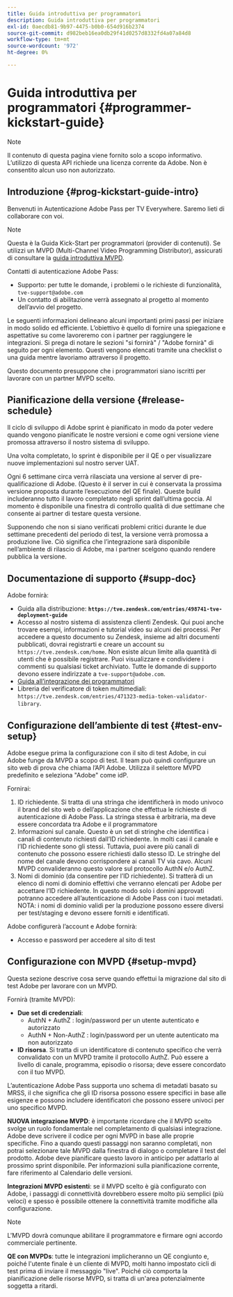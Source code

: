 ```yaml
---
title: Guida introduttiva per programmatori
description: Guida introduttiva per programmatori
exl-id: 0aecdb81-9b97-4475-b0b0-654d916b2374
source-git-commit: d982beb16ea0db29f41d0257d8332fd4a07a84d8
workflow-type: tm+mt
source-wordcount: '972'
ht-degree: 0%

---
```


# Guida introduttiva per programmatori {#programmer-kickstart-guide}

>[!NOTE]
>
>Il contenuto di questa pagina viene fornito solo a scopo informativo. L’utilizzo di questa API richiede una licenza corrente da Adobe. Non è consentito alcun uso non autorizzato.

## Introduzione {#prog-kickstart-guide-intro}

Benvenuti in Autenticazione Adobe Pass per TV Everywhere. Saremo lieti di collaborare con voi.

>[!NOTE]
>
>Questa è la Guida Kick-Start per programmatori (provider di contenuti). Se utilizzi un MVPD (Multi-Channel Video Programming Distributor), assicurati di consultare la [guida introduttiva MVPD](/help/authentication/kickstart/mvpd-kickstart-guide.md).


Contatti di autenticazione Adobe Pass:

* Supporto: per tutte le domande, i problemi o le richieste di funzionalità, `tve-support@adobe.com`
* Un contatto di abilitazione verrà assegnato al progetto al momento dell’avvio del progetto.

Le seguenti informazioni delineano alcuni importanti primi passi per iniziare in modo solido ed efficiente. L’obiettivo è quello di fornire una spiegazione e aspettative su come lavoreremo con i partner per raggiungere le integrazioni. Si prega di notare le sezioni &quot;si fornirà&quot; / &quot;Adobe fornirà&quot; di seguito per ogni elemento. Questi vengono elencati tramite una checklist o una guida mentre lavoriamo attraverso il progetto.

Questo documento presuppone che i programmatori siano iscritti per lavorare con un partner MVPD scelto.

## Pianificazione della versione {#release-schedule}

Il ciclo di sviluppo di Adobe sprint è pianificato in modo da poter vedere quando vengono pianificate le nostre versioni e come ogni versione viene promossa attraverso il nostro sistema di sviluppo.

Una volta completato, lo sprint è disponibile per il QE o per visualizzare nuove implementazioni sul nostro server UAT.

Ogni 6 settimane circa verrà rilasciata una versione al server di pre-qualificazione di Adobe. (Questo è il server in cui è conservata la prossima versione proposta durante l’esecuzione del QE finale). Queste build includeranno tutto il lavoro completato negli sprint dall’ultima goccia. Al momento è disponibile una finestra di controllo qualità di due settimane che consente ai partner di testare questa versione.

Supponendo che non si siano verificati problemi critici durante le due settimane precedenti del periodo di test, la versione verrà promossa a produzione live. Ciò significa che l’integrazione sarà disponibile nell’ambiente di rilascio di Adobe, ma i partner scelgono quando rendere pubblica la versione.

<!--For the latest release schedule information, see the Release Calendar.-->

## Documentazione di supporto {#supp-doc}

Adobe fornirà:

* Guida alla distribuzione: **`https://tve.zendesk.com/entries/498741-tve-deployment-guide`**
* Accesso al nostro sistema di assistenza clienti Zendesk. Qui puoi anche trovare esempi, informazioni e tutorial video su alcuni dei processi. Per accedere a questo documento su Zendesk, insieme ad altri documenti pubblicati, dovrai registrarti e creare un account su `https://tve.zendesk.com/home`. Non esiste alcun limite alla quantità di utenti che è possibile registrare.  Puoi visualizzare e condividere i commenti su qualsiasi ticket archiviato. Tutte le domande di supporto devono essere indirizzate a `tve-support@adobe.com`.
* [Guida all’integrazione dei programmatori](/help/authentication/integration-guide-programmers/programmer-integration-guide-overview.md)
* Libreria del verificatore di token multimediali: `https://tve.zendesk.com/entries/471323-media-token-validator-library`.

## Configurazione dell’ambiente di test {#test-env-setup}

Adobe esegue prima la configurazione con il sito di test Adobe, in cui Adobe funge da MVPD a scopo di test. Il team può quindi configurare un sito web di prova che chiama l’API Adobe. Utilizza il selettore MVPD predefinito e seleziona &quot;Adobe&quot; come idP.

Fornirai:

1. ID richiedente. Si tratta di una stringa che identificherà in modo univoco il brand del sito web o dell’applicazione che effettua le richieste di autenticazione di Adobe Pass. La stringa stessa è arbitraria, ma deve essere concordata tra Adobe e il programmatore
1. Informazioni sul canale. Questo è un set di stringhe che identifica i canali di contenuto richiesti dall’ID richiedente. In molti casi il canale e l’ID richiedente sono gli stessi. Tuttavia, puoi avere più canali di contenuto che possono essere richiesti dallo stesso ID. Le stringhe del nome del canale devono corrispondere ai canali TV via cavo. Alcuni MVPD convalideranno questo valore sul protocollo AuthN e/o AuthZ.
1. Nomi di dominio (da consentire per l’ID richiedente). Si tratterà di un elenco di nomi di dominio effettivi che verranno elencati per Adobe per accettare l’ID richiedente. In questo modo solo i domini approvati potranno accedere all’autenticazione di Adobe Pass con i tuoi metadati. NOTA: i nomi di dominio validi per la produzione possono essere diversi per test/staging e devono essere forniti e identificati.

Adobe configurerà l’account e Adobe fornirà:

* Accesso e password per accedere al sito di test

## Configurazione con MVPD {#setup-mvpd}

Questa sezione descrive cosa serve quando effettui la migrazione dal sito di test Adobe per lavorare con un MVPD.

Fornirà (tramite MVPD):

* **Due set di credenziali**:
   * AuthN + AuthZ : login/password per un utente autenticato e autorizzato
   * AuthN + Non-AuthZ : login/password per un utente autenticato ma non autorizzato
* **ID risorsa**. Si tratta di un identificatore di contenuto specifico che verrà convalidato con un MVPD tramite il protocollo AuthZ. Può essere a livello di canale, programma, episodio o risorsa; deve essere concordato con il tuo MVPD.

L’autenticazione Adobe Pass supporta uno schema di metadati basato su MRSS, il che significa che gli ID risorsa possono essere specifici in base alle esigenze e possono includere identificatori che possono essere univoci per uno specifico MVPD.

**NUOVA integrazione MVPD**: è importante ricordare che il MVPD scelto svolge un ruolo fondamentale nel completamento di qualsiasi integrazione. Adobe deve scrivere il codice per ogni MVPD in base alle proprie specifiche. Fino a quando questi passaggi non saranno completati, non potrai selezionare tale MVPD dalla finestra di dialogo o completare il test del prodotto. Adobe deve pianificare questo lavoro in anticipo per adattarlo al prossimo sprint disponibile. Per informazioni sulla pianificazione corrente, fare riferimento al Calendario delle versioni.

**Integrazioni MVPD esistenti**: se il MVPD scelto è già configurato con Adobe, i passaggi di connettività dovrebbero essere molto più semplici (più veloci) e spesso è possibile ottenere la connettività tramite modifiche alla configurazione.

>[!NOTE]
>
>L&#39;MVPD dovrà comunque abilitare il programmatore e firmare ogni accordo commerciale pertinente.

**QE con MVPDs**: tutte le integrazioni implicheranno un QE congiunto e, poiché l&#39;utente finale è un cliente di MVPD, molti hanno impostato cicli di test prima di inviare il messaggio &quot;live&quot;. Poiché ciò comporta la pianificazione delle risorse MVPD, si tratta di un&#39;area potenzialmente soggetta a ritardi.

<!--
>[RELATEDINFORMATION]
>[MVPD Kickstart Guide](help\authentication\mvpd-kickstart-guide.md)
-->
